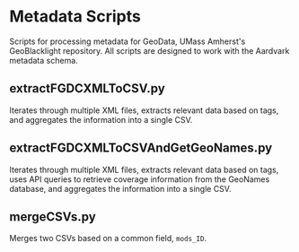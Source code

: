 # Metadata Scripts
Scripts for processing metadata for GeoData, UMass Amherst's GeoBlacklight repository. All scripts are designed to work with the Aardvark metadata schema.

## extractFGDCXMLToCSV.py
Iterates through multiple XML files, extracts relevant data based on tags, and aggregates the information into a single CSV.

## extractFGDCXMLToCSVAndGetGeoNames.py
Iterates through multiple XML files, extracts relevant data based on tags, uses API queries to retrieve coverage information from the GeoNames database, and aggregates the information into a single CSV.

## mergeCSVs.py
Merges two CSVs based on a common field, `mods_ID`.
